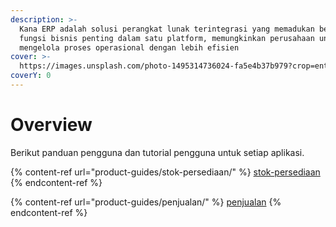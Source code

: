 ```yaml
---
description: >-
  Kana ERP adalah solusi perangkat lunak terintegrasi yang memadukan berbagai
  fungsi bisnis penting dalam satu platform, memungkinkan perusahaan untuk
  mengelola proses operasional dengan lebih efisien
cover: >-
  https://images.unsplash.com/photo-1495314736024-fa5e4b37b979?crop=entropy&cs=srgb&fm=jpg&ixid=M3wxOTcwMjR8MHwxfHNlYXJjaHw4fHxjb21wYW55fGVufDB8fHx8MTY5MDM2OTk1OXww&ixlib=rb-4.0.3&q=85
coverY: 0
---
```


# Overview

Berikut panduan pengguna dan tutorial pengguna untuk setiap aplikasi.

{% content-ref url="product-guides/stok-persediaan/" %}
[stok-persediaan](product-guides/stok-persediaan/)
{% endcontent-ref %}

{% content-ref url="product-guides/penjualan/" %}
[penjualan](product-guides/penjualan/)
{% endcontent-ref %}
